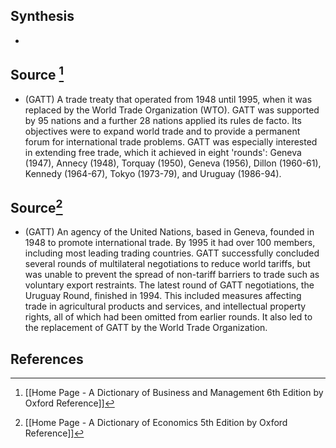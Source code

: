 ## Synthesis
- 
## Source [^1]
- (GATT) A trade treaty that operated from 1948 until 1995, when it was replaced by the World Trade Organization (WTO). GATT was supported by 95 nations and a further 28 nations applied its rules de facto. Its objectives were to expand world trade and to provide a permanent forum for international trade problems. GATT was especially interested in extending free trade, which it achieved in eight 'rounds': Geneva (1947), Annecy (1948), Torquay (1950), Geneva (1956), Dillon (1960-61), Kennedy (1964-67), Tokyo (1973-79), and Uruguay (1986-94).
## Source[^2]
- (GATT) An agency of the United Nations, based in Geneva, founded in 1948 to promote international trade. By 1995 it had over 100 members, including most leading trading countries. GATT successfully concluded several rounds of multilateral negotiations to reduce world tariffs, but was unable to prevent the spread of non-tariff barriers to trade such as voluntary export restraints. The latest round of GATT negotiations, the Uruguay Round, finished in 1994. This included measures affecting trade in agricultural products and services, and intellectual property rights, all of which had been omitted from earlier rounds. It also led to the replacement of GATT by the World Trade Organization.
## References

[^1]: [[Home Page - A Dictionary of Business and Management 6th Edition by Oxford Reference]]
[^2]: [[Home Page - A Dictionary of Economics 5th Edition by Oxford Reference]]